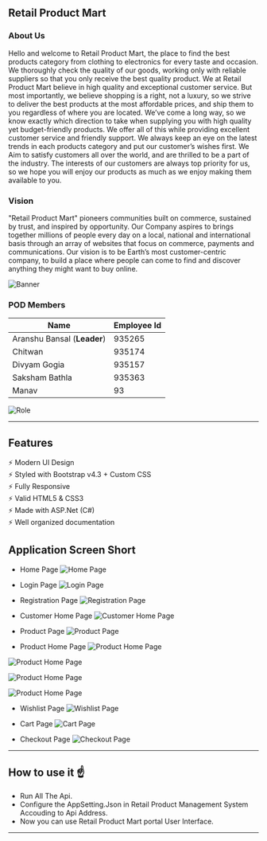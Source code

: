## Retail Product Mart

### About Us
Hello and welcome to Retail Product Mart, the place to find the best products category from clothing to electronics for every taste and occasion.
We thoroughly check the quality of our goods, working only with reliable suppliers so that you only receive the best quality product.
We at Retail Product Mart believe in high quality and exceptional customer service. 
But most importantly, we believe shopping is a right, not a luxury, so we strive to deliver the best products at the most affordable prices, 
and ship them to you regardless of where you are located.
We’ve come a long way, so we know exactly which direction to take when supplying you with high quality yet budget-friendly products. We offer all of this while providing excellent customer service and friendly support.
We always keep an eye on the latest trends in each products category and put our customer’s wishes first. 
We Aim to satisfy customers all over the world, and are thrilled to be a part of the industry.
The interests of our customers are always top priority for us, so we hope you will enjoy our products as much as we enjoy making them available to you.

### Vision
"Retail Product Mart" pioneers communities built on commerce, sustained by trust, and inspired by opportunity. Our Company aspires to brings together millions of people every day on a local, national and international basis through an array of websites that focus on commerce, payments and communications.
Our vision is to be Earth’s most customer-centric company, to build a place where people can come to find and discover anything they might want to buy online.

![Banner](https://github.com/Aranshu/CSharp-Retail-Product-Mart/blob/master/Images/Banner.jpg?raw=true)

### POD Members

|Name|Employee Id
|---|---|
|Aranshu Bansal (**Leader**)|935265
|Chitwan |935174
|Divyam Gogia |935157
|Saksham Bathla |935363
|Manav |93

![Role](https://github.com/Aranshu/CSharp-Retail-Product-Mart/blob/master/Images/Role.png?raw=true)


---

## Features

⚡️ Modern UI Design\
⚡️ Styled with Bootstrap v4.3 + Custom CSS\
⚡️ Fully Responsive\
⚡️ Valid HTML5 & CSS3\
⚡ Made with ASP.Net (C#)\
⚡️ Well organized documentation

## Application Screen Short

- Home Page
![Home Page](https://github.com/Aranshu/CSharp-Retail-Product-Mart/blob/master/Images/Home%20Page.PNG?raw=true)

- Login Page
![Login Page](https://github.com/Aranshu/CSharp-Retail-Product-Mart/blob/master/Images/Login%20Page.PNG?raw=true)

- Registration Page
![Registration Page](https://github.com/Aranshu/CSharp-Retail-Product-Mart/blob/master/Images/Registration%20Page.PNG?raw=true)

- Customer Home Page
![Customer Home Page](https://github.com/Aranshu/CSharp-Retail-Product-Mart/blob/master/Images/Customer%20Home%20Page.PNG?raw=true)

- Product Page
![Product Page](https://github.com/Aranshu/CSharp-Retail-Product-Mart/blob/master/Images/Product%20Page.PNG?raw=true)

- Product Home Page
![Product Home Page](https://github.com/Aranshu/CSharp-Retail-Product-Mart/blob/master/Images/Product%20Home%20Page%201.PNG?raw=true)

![Product Home Page](https://github.com/Aranshu/CSharp-Retail-Product-Mart/blob/master/Images/Product%20Home%20Page%202.PNG?raw=true)

![Product Home Page](https://github.com/Aranshu/CSharp-Retail-Product-Mart/blob/master/Images/Product%20Home%20Page%203.PNG?raw=true)

![Product Home Page](https://github.com/Aranshu/CSharp-Retail-Product-Mart/blob/master/Images/Product%20Home%20Page%204.PNG?raw=true)

- Wishlist Page
![Wishlist Page](https://github.com/Aranshu/CSharp-Retail-Product-Mart/blob/master/Images/Wishlist%20Page.PNG?raw=true)

- Cart Page
![Cart Page](https://github.com/Aranshu/CSharp-Retail-Product-Mart/blob/master/Images/Cart%20Page.PNG?raw=true)

- Checkout Page
![Checkout Page](https://github.com/Aranshu/CSharp-Retail-Product-Mart/blob/master/Images/Checkout%20Page.PNG?raw=true)


---

## How to use it ☝️

- Run All The Api.
- Configure the AppSetting.Json in Retail Product Management System Accouding to Api Address.
- Now you can use Retail Product Mart portal User Interface.


---
